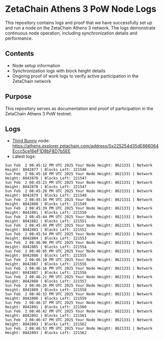 # ZetaChain Athens 3 PoW Node Logs
This repository contains logs and proof that we have successfully set up and run a node on the ZetaChain Athens 3 network. The logs demonstrate continuous node operation, including synchronization details and performance.

## Contents
- Node setup information
- Synchronization logs with block height details
- Ongoing proof of work logs to verify active participation in the ZetaChain network

## Purpose
This repository serves as documentation and proof of participation in the ZetaChain Athens 3 PoW testnet.

## Logs

- [Third Bunny](https://thirdbunny.xyz/) node: https://athens.explorer.zetachain.com/address/0x225254d35dE666064Eccc5ce16eF1D8bF8D7b5EE
- Latest logs:
```
Sun Feb  2 08:45:12 PM UTC 2025 Your Node Height: 8621331 | Network Height: 8842877 | Blocks Left: 221546
Sun Feb  2 08:45:18 PM UTC 2025 Your Node Height: 8621331 | Network Height: 8842878 | Blocks Left: 221547
Sun Feb  2 08:45:23 PM UTC 2025 Your Node Height: 8621331 | Network Height: 8842878 | Blocks Left: 221547
Sun Feb  2 08:45:28 PM UTC 2025 Your Node Height: 8621331 | Network Height: 8842879 | Blocks Left: 221548
Sun Feb  2 08:45:34 PM UTC 2025 Your Node Height: 8621331 | Network Height: 8842880 | Blocks Left: 221549
Sun Feb  2 08:45:39 PM UTC 2025 Your Node Height: 8621331 | Network Height: 8842881 | Blocks Left: 221550
Sun Feb  2 08:45:44 PM UTC 2025 Your Node Height: 8621331 | Network Height: 8842882 | Blocks Left: 221551
Sun Feb  2 08:45:49 PM UTC 2025 Your Node Height: 8621331 | Network Height: 8842883 | Blocks Left: 221552
Sun Feb  2 08:45:54 PM UTC 2025 Your Node Height: 8621331 | Network Height: 8842884 | Blocks Left: 221553
Sun Feb  2 08:46:00 PM UTC 2025 Your Node Height: 8621331 | Network Height: 8842885 | Blocks Left: 221554
Sun Feb  2 08:46:05 PM UTC 2025 Your Node Height: 8621331 | Network Height: 8842886 | Blocks Left: 221555
Sun Feb  2 08:46:10 PM UTC 2025 Your Node Height: 8621331 | Network Height: 8842887 | Blocks Left: 221556
Sun Feb  2 08:46:16 PM UTC 2025 Your Node Height: 8621331 | Network Height: 8842887 | Blocks Left: 221556
Sun Feb  2 08:46:21 PM UTC 2025 Your Node Height: 8621331 | Network Height: 8842888 | Blocks Left: 221557
Sun Feb  2 08:46:26 PM UTC 2025 Your Node Height: 8621331 | Network Height: 8842889 | Blocks Left: 221558
Sun Feb  2 08:46:32 PM UTC 2025 Your Node Height: 8621331 | Network Height: 8842890 | Blocks Left: 221559
Sun Feb  2 08:46:37 PM UTC 2025 Your Node Height: 8621331 | Network Height: 8842891 | Blocks Left: 221560
Sun Feb  2 08:46:42 PM UTC 2025 Your Node Height: 8621331 | Network Height: 8842892 | Blocks Left: 221561
Sun Feb  2 08:46:47 PM UTC 2025 Your Node Height: 8621331 | Network Height: 8842893 | Blocks Left: 221562
Sun Feb  2 08:46:53 PM UTC 2025 Your Node Height: 8621331 | Network Height: 8842893 | Blocks Left: 221562
```
